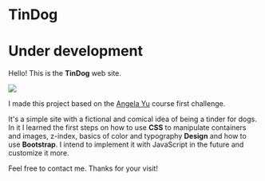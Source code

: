 # TinDog

# Under development

Hello! This is the **TinDog** web site. 

<img src="img/portfolio-site.gif">

I made this project based on the <a href="https://www.udemy.com/course/the-complete-web-development-bootcamp/">Angela Yu</a> course first challenge.

It's a simple site with a fictional and comical idea of being a tinder for dogs. In it I learned the first steps on how to use **CSS** to manipulate containers and images, z-index, basics of color and typography **Design** and how to use **Bootstrap**. I intend to implement it with JavaScript in the future and customize it more.

Feel free to contact me. Thanks for your visit!
